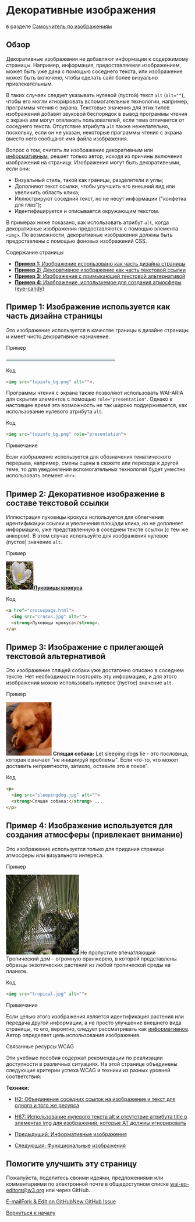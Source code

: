 Декоративные изображения
=================

в разделе [Самоучитель по изображениям](https://www.w3.org/WAI/tutorials/images/)

Обзор
--------

Декоративные изображения не добавляют информации к содержимому страницы. Например, информация, предоставляемая изображением, может быть уже дана с помощью соседнего текста, или изображение может быть включено, чтобы сделать сайт более визуально привлекательным.

В таких случаях следует указывать нулевой (пустой) текст `alt` (`alt=""`), чтобы его могли игнорировать вспомогательные технологии, например, программы чтения с экрана. Текстовые значения для этих типов изображений добавят звуковой беспорядок в вывод программы чтения с экрана или могут отвлекать пользователей, если тема отличается от соседнего текста. Отсутствие атрибута `alt` также нежелательно, поскольку, если он не указан, некоторые программы чтения с экрана вместо него сообщают имя файла изображения.

Вопрос о том, считать ли изображение декоративным или [информативным](https://www.w3.org/WAI/tutorials/images/informative/), решает только автор, исходя из причины включения изображения на страницу. Изображения могут быть декоративными, если они:

* Визуальный стиль, такой как границы, разделители и углы;
* Дополняют текст ссылки, чтобы улучшить его внешний вид или увеличить область клика;
* Иллюстрируют соседний текст, но не несут информации ("конфетка для глаз");
* Идентифицируется и описывается окружающим текстом.

В примерах ниже показано, как использовать атрибут `alt`, когда декоративные изображения предоставляются с помощью элемента `<img>`. По возможности, декоративные изображения должны быть предоставлены с помощью фоновых изображений CSS.

Содержание страницы

* [**Пример 1:** Изображение использовано как часть дизайна страницы](#example-1-image-used-as-part-of-page-design)
* [**Пример 2:** Декоративное изображение как часть текстовой ссылки](#example-2-decorative-image-as-part-of-a-text-link)
* [**Пример 3:** Изображение с примыкающей текстовой альтернативой](#example-3-image-with-adjacent-text-alternative)
* [**Пример 4:** Изображение, используемое для создания атмосферы (eye-candy)](#example-4-image-used-for-ambiance-eye-candy)

**Пример 1:** Изображение используется как часть дизайна страницы
------------------------------------------------

Это изображение используется в качестве границы в дизайне страницы и имеет чисто декоративное назначение.

Пример

![](images/topinfo_bg.png)

Код
```html
<img src="topinfo_bg.png" alt="">.
```

Программы чтения с экрана также позволяют использовать WAI-ARIA для скрытия элементов с помощью `role="presentation"`. Однако в настоящее время эта возможность не так широко поддерживается, как использование нулевого атрибута `alt`.

Код

```html
<img src="topinfo_bg.png" role="presentation">
```

Примечание

Если изображение используется для обозначения тематического перерыва, например, смены сцены в сюжете или перехода к другой теме, то для уведомления вспомогательных технологий будет уместно использовать элемент `<hr>`.

**Пример 2:** Декоративное изображение в составе текстовой ссылки
------------------------------------------------------

Иллюстрация луковицы крокуса используется для облегчения идентификации ссылки и увеличения площади клика, но не дополняет информацию, уже представленную в соседнем тексте ссылки (с тем же анкором). В этом случае используйте для изображения нулевое (пустое) значение `alt`.

Пример

[![](images/crocus.jpg)**Луковицы крокуса**](../beyond.html)

Код

```html
<a href="crocuspage.html">
  <img src="crocus.jpg" alt="">
  <strong>Луковицы крокуса</strong>.
</a>
```

**Пример 3:** Изображение с прилегающей текстовой альтернативой
---------------------------------------------------

Это изображение спящей собаки уже достаточно описано в соседнем тексте. Нет необходимости повторять эту информацию, и для этого изображения можно использовать нулевое (пустое) значение `alt`.

Пример

![](images/sleeping.jpg) **Спящая собака:** Let sleeping dogs lie - это пословица, которая означает "не инициируй проблемы". Если что-то, что может доставить неприятности, затихло, оставьте это в покое".

Код

```html
<p>
  <img src="sleepingdog.jpg" alt="">
  <strong>Спящая собака:</strong> ...
</p>
```

**Пример 4:** Изображение используется для создания атмосферы (привлекает внимание)
--------------------------------------------------

Это изображение используется только для придания странице атмосферы или визуального интереса.

Пример

![](images/kew.jpg) Не пропустите впечатляющий Тропический дом - огромную оранжерею, в которой представлены образцы экзотических растений из любой тропической среды на планете.

Код

```html
<img src="tropical.jpg" alt="">
```

Примечание

Если целью этого изображения является идентификация растения или передача другой информации, а не просто улучшение внешнего вида страницы, то его, вероятно, следует рассматривать как [информативное](https://www.w3.org/WAI/tutorials/images/informative/). Автор определяет цель использования изображения.

Связанные ресурсы WCAG

Эти учебные пособия содержат рекомендации по реализации доступности в различных ситуациях. На этой странице объединены следующие критерии успеха WCAG и техники из разных уровней соответствия:

**Техники:**

* [H2: Объединение соседних ссылок на изображение и текст для одного и того же ресурса](https://www.w3.org/TR/WCAG20-TECHS/H2)
* [H67: Использование нулевого текста alt и отсутствие атрибута title в элементах img для изображений, которые AT должны игнорировать](https://www.w3.org/TR/WCAG20-TECHS/H67)

* [Предыдущий: Информативные изображения](https://www.w3.org/WAI/tutorials/images/informative/)
* [Следующая: Функциональные изображения](https://www.w3.org/WAI/tutorials/images/functional/)

Помогите улучшить эту страницу
----------------------

Пожалуйста, поделитесь своими идеями, предложениями или комментариями по электронной почте в общедоступном списке [wai-eo-editors@w3.org](mailto:wai-eo-editors@w3.org?subject=%5Ben%5D%20Decorative%20Images&body=%5Bput%20comment%20here...%5D%0A%0A) или через GitHub.

[E-mail](mailto:wai-eo-editors@w3.org?subject=%5Ben%5D%20Decorative%20Images&body=%5Bput%20comment%20here...%5D%0A%0A)[Fork & Edit on GitHub](https://github.com/w3c/wai-tutorials/edit/master-2.0/content/images/decorative.md)[New GitHub Issue](https://github.com/w3c/wai-tutorials/issues/new?template=content-issue.yml&wai-url=https://www.w3.orghttps://www.w3.org/WAI/tutorials/images/decorative/)

[Вернуться к началу](#top)
